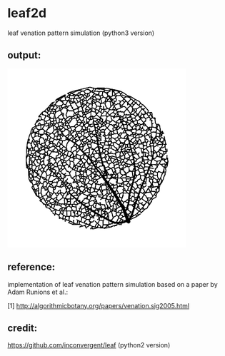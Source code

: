# leaf2d
leaf venation pattern simulation (python3 version)

output:
-----
<img src="https://github.com/BoguslawObara/leaf2d/blob/master/im/veins.png" width="400">

reference:
-----
implementation of leaf venation pattern simulation based on a paper by Adam Runions et al.:

[1] http://algorithmicbotany.org/papers/venation.sig2005.html


credit:
-----
https://github.com/inconvergent/leaf (python2 version)
